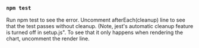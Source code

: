 

### `npm test`
Run npm test to see the error. Uncomment afterEach(cleanup) line to see that the test passes without cleanup. (Note, jest's automatic cleanup feature is turned off in setup.js". To see that it only happens when rendering the chart, uncomment the render line. 
